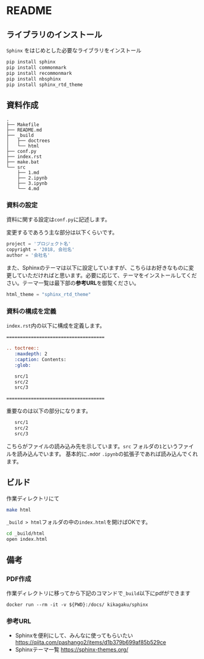 # README

## ライブラリのインストール

`Sphinx` をはじめとした必要なライブラリをインストール

```bash
pip install sphinx
pip install commonmark
pip install recommonmark
pip install nbsphinx
pip install sphinx_rtd_theme
```

## 資料作成

```
.
├── Makefile
├── README.md
├── _build
│   ├── doctrees
│   └── html
├── conf.py
├── index.rst
├── make.bat
└── src
    ├── 1.md
    ├── 2.ipynb
    ├── 3.ipynb
    └── 4.md
```

### 資料の設定

資料に関する設定は`conf.py`に記述します。

変更するであろう主な部分は以下くらいです。

```python
project = 'プロジェクト名'
copyright = '2018, 会社名'
author = '会社名'
```

また、Sphinxのテーマは以下に設定していますが、こちらはお好きなものに変更していただければと思います。必要に応じて、テーマをインストールしてください。テーマ一覧は最下部の**参考URL**を御覧ください。

```python
html_theme = "sphinx_rtd_theme"
```

### 資料の構成を定義

`index.rst`内の以下に構成を定義します。

```reStructuredText
====================================

.. toctree::
   :maxdepth: 2
   :caption: Contents:
   :glob:

   src/1
   src/2
   src/3

====================================
```

重要なのは以下の部分になります。

```reStructuredText
   src/1
   src/2
   src/3
```

こちらがファイルの読み込み先を示しています。`src` フォルダの`1`というファイルを読み込んでいます。
基本的に`.md`or `.ipynb`の拡張子であれば読み込んでくれます。

## ビルド

作業ディレクトリにて

```bash
make html
```

`_build > html`フォルダの中の`index.html`を開けばOKです。

```bash
cd _build/html
open index.html
```

## 備考

### PDF作成

作業ディレクトリに移ってから下記のコマンドで`_build`以下にpdfができます

```
docker run --rm -it -v ${PWD}:/docs/ kikagaku/sphinx
```

### 参考URL

- Sphinxを便利にして、みんなに使ってもらいたい
   https://qiita.com/pashango2/items/d1b379b699af85b529ce
- Sphinxテーマ一覧
  https://sphinx-themes.org/







